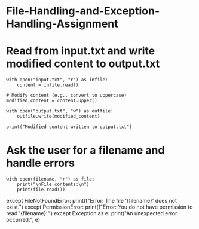 # File-Handling-and-Exception-Handling-Assignment

# Read from input.txt and write modified content to output.txt


    with open("input.txt", "r") as infile:
        content = infile.read()

    # Modify content (e.g., convert to uppercase)
    modified_content = content.upper()

    with open("output.txt", "w") as outfile:
        outfile.write(modified_content)

    print("Modified content written to output.txt")




# Ask the user for a filename and handle errors


    with open(filename, "r") as file:
        print("\nFile contents:\n")
        print(file.read())

except FileNotFoundError:
    print(f"Error: The file '{filename}' does not exist.")
except PermissionError:
    print(f"Error: You do not have permission to read '{filename}'.")
except Exception as e:
    print("An unexpected error occurred:", e)

